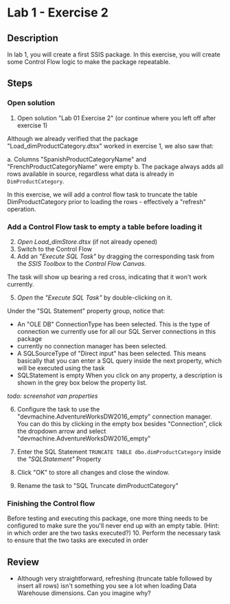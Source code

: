 # Lab 1 - Exercise 2

## Description
In lab 1, you will create a first SSIS package. In this exercise, you will create some Control Flow logic to make the package repeatable.

## Steps

### Open solution
1. Open solution "Lab 01 Exercise 2" (or continue where you left off after exercise 1)

Although we already verified that the package "Load_dimProductCategory.dtsx" worked in exercise 1, we also saw that:

a. Columns "SpanishProductCategoryName"  and "FrenchProductCategoryName" were empty
b. The package always adds all rows available in source, regardless what data is already in `DimProductCategory`.

In this exercise, we will add a control flow task to truncate the table DimProductCategory prior to loading the rows - effectively a "refresh" operation.

### Add a Control Flow task to empty a table before loading it

2. *Open Load_dimStore.dtsx* (if not already opened)
3. Switch to the Control Flow
4. Add an *"Execute SQL Task"* by dragging the corresponding task from the *SSIS Toolbox* to the *Control Flow Canvas*.

The task will show up bearing a red cross, indicating that it won't work currently.

5. *Open* the *"Execute SQL Task"* by double-clicking on it.

Under the "SQL Statement" property group, notice that:
* An "OLE DB" ConnectionType has been selected. This is the type of connection we currently use for all our SQL Server connections in this package
* currently no connection manager has been selected.
* A SQLSourceType of "Direct input" has been selected. This means basically that you can enter a SQL query inside the next property, which will be executed using the task
* SQLStatement is empty
When you click on any property, a description is shown in the grey box below the property list.

*todo: screenshot van properties*

6. Configure the task to use the "devmachine.AdventureWorksDW2016_empty" connection manager. You can do this by clicking in the empty box besides "Connection", click the dropdown arrow and select "devmachine.AdventureWorksDW2016_empty"

7. Enter the SQL Statement `TRUNCATE TABLE dbo.dimProductCategory` inside the *"SQLStatement"* Property

8. Click "OK" to store all changes and close the window.
9. Rename the task to "SQL Truncate dimProductCategory"

### Finishing the Control flow

Before testing and executing this package, one more thing needs to be configured to make sure the you'll never end up with an empty table.
(Hint: in which order are the two tasks executed?)
10. Perform the necessary task to ensure that the two tasks are executed in order

## Review
* Although very straightforward, refreshing (truncate table followed by insert all rows) isn't something you see a lot when loading Data Warehouse dimensions. Can you imagine why?